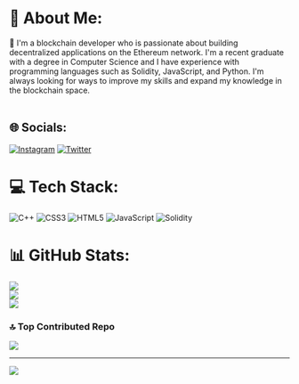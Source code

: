 # 💫 About Me:
🔭 I'm a blockchain developer who is passionate about building decentralized applications on the Ethereum network. I'm a recent graduate with a degree in Computer Science and I have experience with programming languages such as Solidity, JavaScript, and Python. I'm always looking for ways to improve my skills and expand my knowledge in the blockchain space.<br><br>


## 🌐 Socials:
[![Instagram](https://img.shields.io/badge/Instagram-%23E4405F.svg?logo=Instagram&logoColor=white)](https://instagram.com/Saatvik_yadav_) [![Twitter](https://img.shields.io/badge/Twitter-%231DA1F2.svg?logo=Twitter&logoColor=white)](https://twitter.com/YadavSaatvik) 

# 💻 Tech Stack:
![C++](https://img.shields.io/badge/c++-%2300599C.svg?style=for-the-badge&logo=c%2B%2B&logoColor=white) ![CSS3](https://img.shields.io/badge/css3-%231572B6.svg?style=for-the-badge&logo=css3&logoColor=white) ![HTML5](https://img.shields.io/badge/html5-%23E34F26.svg?style=for-the-badge&logo=html5&logoColor=white) ![JavaScript](https://img.shields.io/badge/javascript-%23323330.svg?style=for-the-badge&logo=javascript&logoColor=%23F7DF1E) ![Solidity](https://img.shields.io/badge/Solidity-%23363636.svg?style=for-the-badge&logo=solidity&logoColor=white)
# 📊 GitHub Stats:
![](https://github-readme-stats.vercel.app/api?username=Saatvikyadav12&theme=dark&hide_border=false&include_all_commits=false&count_private=false)<br/>
![](https://github-readme-streak-stats.herokuapp.com/?user=Saatvikyadav12&theme=dark&hide_border=false)<br/>
![](https://github-readme-stats.vercel.app/api/top-langs/?username=Saatvikyadav12&theme=dark&hide_border=false&include_all_commits=false&count_private=false&layout=compact)

### 🔝 Top Contributed Repo
![](https://github-contributor-stats.vercel.app/api?username=Saatvikyadav12&limit=5&theme=dark&combine_all_yearly_contributions=true)

---
[![](https://visitcount.itsvg.in/api?id=Saatvikyadav12&icon=0&color=0)](https://visitcount.itsvg.in)

<!-- Proudly created with GPRM ( https://gprm.itsvg.in ) -->
